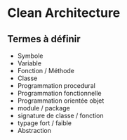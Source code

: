 # Clean Architecture

## Termes à définir
- Symbole
- Variable
- Fonction / Méthode
- Classe
- Programmation procedural
- Programmation fonctionnelle
- Programmation orientée objet
- module / package
- signature de classe / fonction
- typage fort / faible
- Abstraction
